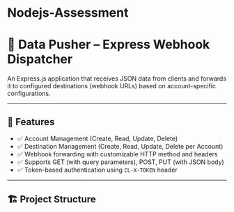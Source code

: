 # Nodejs-Assessment
# 📡 Data Pusher – Express Webhook Dispatcher

An Express.js application that receives JSON data from clients and forwards it to configured destinations (webhook URLs) based on account-specific configurations.

---

## 🚀 Features

- ✅ Account Management (Create, Read, Update, Delete)
- ✅ Destination Management (Create, Read, Update, Delete per Account)
- ✅ Webhook forwarding with customizable HTTP method and headers
- ✅ Supports GET (with query parameters), POST, PUT (with JSON body)
- ✅ Token-based authentication using `CL-X-TOKEN` header

---

## 🏗️ Project Structure

